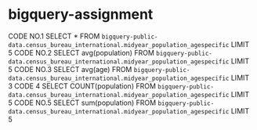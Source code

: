 # bigquery-assignment
CODE NO.1 
SELECT * FROM `bigquery-public-data.census_bureau_international.midyear_population_agespecific` LIMIT 5
CODE NO.2
SELECT avg(population) FROM `bigquery-public-data.census_bureau_international.midyear_population_agespecific` LIMIT 5
CODE NO.3
SELECT avg(age) FROM `bigquery-public-data.census_bureau_international.midyear_population_agespecific` LIMIT 3
CODE 4
SELECT COUNT(population) FROM `bigquery-public-data.census_bureau_international.midyear_population_agespecific` LIMIT 5
CODE NO.5
SELECT sum(population) FROM `bigquery-public-data.census_bureau_international.midyear_population_agespecific` LIMIT 5
